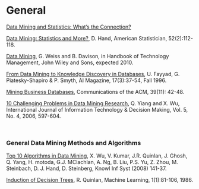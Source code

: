 <h1><strong>General </strong></h1>
<p><a target="_blank" href="https://github.com/manjunath5496/50-selected-papers-in-Data-Mining-and-Machine-Learning/blob/master/data-mining-and-statistics-friedman.pdf">Data Mining and Statistics: What&rsquo;s the Connection?</a></p>
<p><a target="_blank" href="https://github.com/manjunath5496/50-selected-papers-in-Data-Mining-and-Machine-Learning/blob/master/data-mining-and-statistics-hand.pdf">Data Mining: Statistics and More?</a>, D. Hand, American Statistician, 52(2):112-118.</p>
<p><a target="_blank" href="https://github.com/manjunath5496/50-selected-papers-in-Data-Mining-and-Machine-Learning/blob/master/data-mining-chapter-2010.pdf">Data Mining</a>, G. Weiss and B. Davison, in Handbook of Technology Management, John Wiley and Sons, expected 2010.</p>
<p><a target="_blank" href="https://github.com/manjunath5496/50-selected-papers-in-Data-Mining-and-Machine-Learning/blob/master/from_data_mining_to_kdd.pdf">From Data Mining to Knowledge Discovery in Databases</a>, U. Fayyad, G. Piatesky-Shapiro &amp; P. Smyth, AI Magazine, 17(3):37-54, Fall 1996.</p>
<p><a target="_blank" href="https://github.com/manjunath5496/50-selected-papers-in-Data-Mining-and-Machine-Learning/blob/master/mining-business-databases.pdf">Mining Business Databases</a>, Communications of the ACM, 39(11): 42-48.</p>
<p><a target="_blank" href="https://github.com/manjunath5496/50-selected-papers-in-Data-Mining-and-Machine-Learning/blob/master/top10-dm-problems.pdf">10 Challenging Problems in Data Mining Research</a>, Q. Yiang and X. Wu, International Journal of Information Technology &amp; Decision Making, Vol. 5, No. 4, 2006, 597-604.</p>
</br>

<h3><strong>General Data Mining Methods and Algorithms</strong></h3>
<p><a target="_blank" href="https://github.com/manjunath5496/50-selected-papers-in-Data-Mining-and-Machine-Learning/blob/master/top10-dm-algorithms.pdf">Top 10 Algorithms in Data Mining</a>, X. Wu, V. Kumar, J.R. Quinlan, J. Ghosh, Q. Yang, H. motoda, G.J. MClachlan, A. Ng, B. Liu, P.S. Yu, Z. Zhou, M. Steinbach, D. J. Hand, D. Steinberg, Knowl Inf Syst (2008) 141-37.</p>
<p><a target="_blank" href="https://github.com/manjunath5496/50-selected-papers-in-Data-Mining-and-Machine-Learning/blob/master/quinlan86.pdf">Induction of Decision Trees</a>, R. Quinlan, Machine Learning, 1(1):81-106, 1986.</p>
